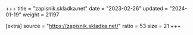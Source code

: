 +++
title = "zapisnik.skladka.net"
date = "2023-02-26"
updated = "2024-01-19"
weight = 21197

[extra]
source = "https://zapisnik.skladka.net/"
ratio = 53
size = 21
+++
